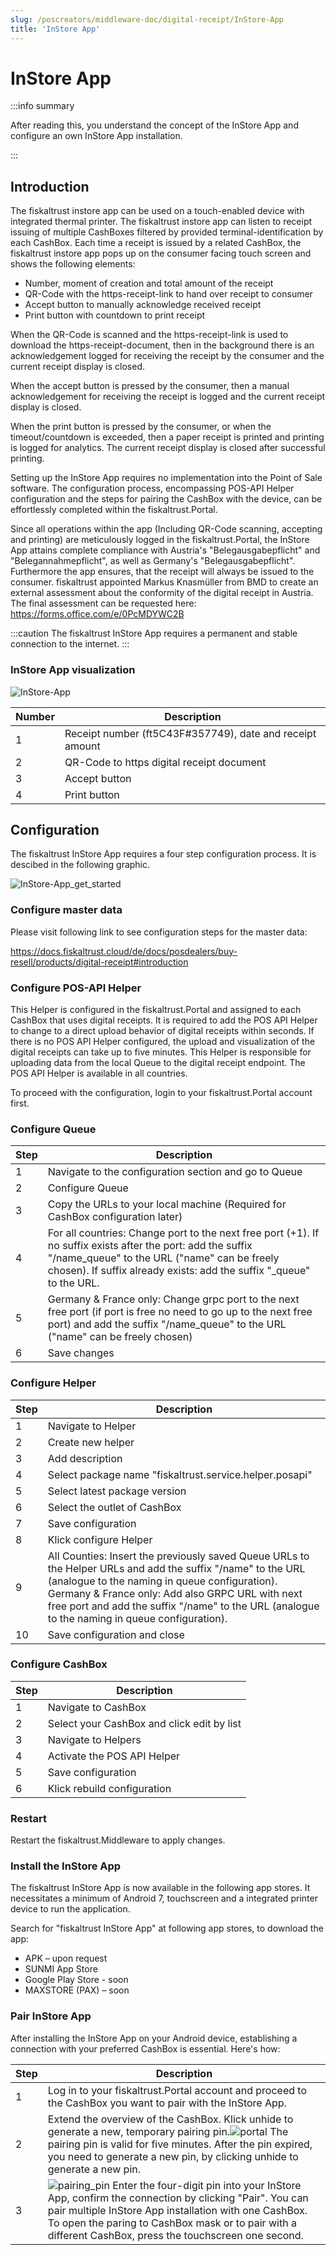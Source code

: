 ```yaml
---
slug: /poscreators/middleware-doc/digital-receipt/InStore-App
title: 'InStore App'
---
```


# InStore App

:::info summary

After reading this, you understand the concept of the InStore App and configure an own InStore App installation.

:::

## Introduction

The fiskaltrust instore app can be used on a touch-enabled device with integrated thermal printer. The fiskaltrust instore app can listen to receipt issuing of multiple CashBoxes filtered by provided terminal-identification by each CashBox. Each time a receipt is issued by a related CashBox, the fiskaltrust instore app pops up on the consumer facing touch screen and shows the following elements: 

* Number, moment of creation and total amount of the receipt 
* QR-Code with the https-receipt-link to hand over receipt to consumer 
* Accept button to manually acknowledge received receipt 
* Print button with countdown to print receipt

When the QR-Code is scanned and the https-receipt-link is used to download the https-receipt-document, then in the background there is an acknowledgement logged for receiving the receipt by the consumer and the current receipt display is closed. 

When the accept button is pressed by the consumer, then a manual acknowledgement for receiving the receipt is logged and the current receipt display is closed. 

When the print button is pressed by the consumer, or when the timeout/countdown is exceeded, then a paper receipt is printed and printing is logged for analytics. The current receipt display is closed after successful printing.

Setting up the InStore App requires no implementation into the Point of Sale software. The configuration process, encompassing POS-API Helper configuration and the steps for pairing the CashBox with the device, can be effortlessly completed within the fiskaltrust.Portal.

Since all operations within the app (Including QR-Code scanning, accepting and printing) are meticulously logged in the fiskaltrust.Portal, the InStore App attains complete compliance with Austria's "Belegausgabepflicht" and "Belegannahmepflicht", as well as Germany's "Belegausgabepflicht". Furthermore the app ensures, that the receipt will always be issued to the consumer. fiskaltrust appointed Markus Knasmüller from BMD to create an external assessment about the conformity of the digital receipt in Austria. The final assessment can be requested here: https://forms.office.com/e/0PcMDYWC2B  

:::caution
The fiskaltrust InStore App requires a permanent and stable connection to the internet.
:::

### InStore App visualization

![InStore-App](https://github.com/fiskaltrust/interface-doc/assets/124153755/6187c0d1-301c-4296-9948-1873d30088fd)


| Number  | Description |
| ------------- | ------------- |
| 1  | Receipt number (ft5C43F#357749), date and receipt amount |
| 2  | QR-Code to https digital receipt document |
| 3  | Accept button |
| 4  | Print button |

## Configuration 

The fiskaltrust InStore App requires a four step configuration process. It is descibed in the following graphic.

![InStore-App_get_started](https://github.com/fiskaltrust/interface-doc/assets/124153755/c23419df-4780-4500-9d95-297056f65275)

### Configure master data

Please visit following link to see configuration steps for the master data:

https://docs.fiskaltrust.cloud/de/docs/posdealers/buy-resell/products/digital-receipt#introduction

### Configure POS-API Helper

This Helper is configured in the fiskaltrust.Portal and assigned to each CashBox that uses digital receipts. It is required to add the POS API Helper to change to a direct upload behavior of digital receipts within seconds. If there is no POS API Helper configured, the upload and visualization of the digital receipts can take up to five minutes. This Helper is responsible for uploading data from the local Queue to the digital receipt endpoint. The POS API Helper is available in all countries. 

To proceed with the configuration, login to your fiskaltrust.Portal account first. 

### Configure Queue

| Step  | Description |
| ------------- | ------------- |
| 1  | Navigate to the configuration section and go to Queue  |
| 2  | Configure Queue  |
| 3  | Copy the URLs to your local machine (Required for CashBox configuration later)  |
| 4  | For all countries: Change port to the next free port (+1). If no suffix exists after the port: add the suffix "/name_queue" to the URL ("name" can be freely chosen). If suffix already exists: add the suffix "_queue" to the URL.  |
| 5  | Germany & France only: Change grpc port to the next free port (if port is free no need to go up to the next free port) and add the suffix "/name_queue" to the URL ("name" can be freely chosen)  |
| 6  | Save changes   |

### Configure Helper 

| Step  | Description |
| ------------- | ------------- |
| 1  | Navigate to Helper  |
| 2  | Create new helper  |
| 3  | Add description  |
| 4  | Select  package name "fiskaltrust.service.helper.posapi"  |
| 5  | Select latest package version  |
| 6  | Select the outlet of CashBox  |
| 7  | Save configuration  |
| 8  | Klick configure Helper  |
| 9  | All Counties: Insert the previously saved Queue URLs to the Helper URLs and add the suffix "/name" to the URL (analogue to the naming in queue configuration). Germany & France only: Add also GRPC URL with next free port and add the suffix "/name" to the URL (analogue to the naming in queue configuration).  |
| 10  | Save configuration and close  |

### Configure CashBox 

| Step  | Description |
| ------------- | ------------- |
| 1  | Navigate to CashBox  |
| 2  | Select your CashBox and click edit by list  |
| 3  | Navigate to Helpers  |
| 4  | Activate the POS API Helper   |
| 5  | Save configuration  |
| 6  | Klick rebuild configuration   |

### Restart

Restart the fiskaltrust.Middleware to apply changes. 

### Install the InStore App

The fiskaltrust InStore App is now available in the following app stores. It necessitates a minimum of Android 7, touchscreen and a integrated printer device to run the application.

Search for "fiskaltrust InStore App" at following app stores, to download the app:
* APK – upon request 
* SUNMI App Store
* Google Play Store - soon
* MAXSTORE (PAX) – soon

### Pair InStore App

After installing the InStore App on your Android device, establishing a connection with your preferred CashBox is essential. Here's how:

| Step  | Description |
| ------------- | ------------- |
| 1  | Log in to your fiskaltrust.Portal account and proceed to the CashBox you want to pair with the InStore App.  |
| 2  | Extend the overview of the CashBox. Klick unhide to generate a new, temporary pairing pin.![portal](https://github.com/fiskaltrust/interface-doc/assets/124153755/9e7c7b22-f3ef-4276-85e7-860375c853ca) The pairing pin is valid for five minutes. After the pin expired, you need to generate a new pin, by clicking unhide to generate a new pin.   |
| 3  | ![pairing_pin](https://github.com/fiskaltrust/interface-doc/assets/124153755/ce1010a1-469f-4747-b368-fe3192f3cae7) Enter the four-digit pin into your InStore App, confirm the connection by clicking "Pair". You can pair multiple InStore App installation with one CashBox. To open the paring to CashBox mask or to pair with a different CashBox, press the touchscreen one second.   |
